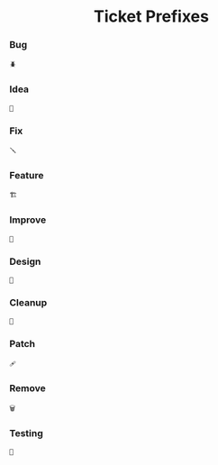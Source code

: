 
<div align = center>

# Ticket Prefixes

</div>

### Bug

```
🪲 
```

### Idea

```
💭 
```

### Fix

```
🪛 
```

### Feature

```
🏗 
```

### Improve

```
🔨 
```

### Design

```
🎨 
```

### Cleanup

```
🧹 
```

### Patch

```
🩹 
```

### Remove

```
🗑 
```

### Testing

```
🧪 
```

<br>
